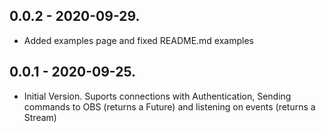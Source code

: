 ## 0.0.2 - 2020-09-29.

* Added examples page and fixed README.md examples

## 0.0.1 - 2020-09-25.

* Initial Version. Suports connections with Authentication, Sending commands to OBS (returns a Future) and listening on events (returns a Stream)
